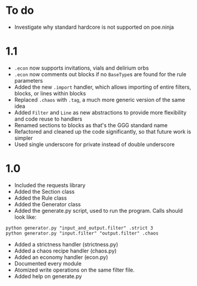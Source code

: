 # To do
* Investigate why standard hardcore is not supported on poe.ninja

# 1.1
* `.econ` now supports invitations, vials and delirium orbs
* `.econ` now comments out blocks if no `BaseType`s are found for the rule parameters
* Added the new `.import` handler, which allows importing of entire filters, blocks, or lines within blocks
* Replaced `.chaos` with `.tag`, a much more generic version of the same idea
* Added `Filter` and `Line` as new abstractions to provide more flexibility and code reuse to handlers
* Renamed sections to blocks as that's the GGG standard name
* Refactored and cleaned up the code significantly, so that future work is simpler
* Used single underscore for private instead of double underscore

# 1.0
* Included the requests library
* Added the Section class
* Added the Rule class
* Added the Generator class
* Added the generate.py script, used to run the program. Calls should look like:
```        
python generator.py "input_and_output.filter" .strict 3
python generator.py "input.filter" "output.filter" .chaos
```
* Added a strictness handler (strictness.py)
* Added a chaos recipe handler (chaos.py)
* Added an economy handler (econ.py)
* Documented every module
* Atomized write operations on the same filter file.
* Added help on generate.py